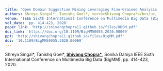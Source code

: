 ```yaml
---
title: 'Open Domain Suggestion Mining Leveraging Fine-Grained Analysis'
authors: Shreya Singal*, Tanishq Goel*, <u><b>Shivang Chopra*</b></u>, Sonika Dahiya
venue: 'IEEE Sixth International Conference on Multimedia Big Data (BigMM)'
vol_date: 'pp. 414-423, 2020'
paper_link: 'http://shivangchopra11.github.io/files/ODSM.pdf'
doi_link: 'https://doi.org/10.1109/BigMM50055.2020.00069'
ppt: 'http://shivangchopra11.github.io/files/BigMM.pdf'
doi: '10.1109/BigMM50055.2020.00069'
---
```

Shreya Singal*, Tanishq Goel*, <u><b>Shivang Chopra*</b></u>, Sonika Dahiya
IEEE Sixth International Conference on Multimedia Big Data (BigMM), pp. 414-423, 2020.
